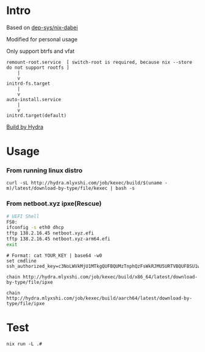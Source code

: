# Intro
Based on [dep-sys/nix-dabei](https://github.com/dep-sys/nix-dabei/)

Modified for personal usage

Only support btrfs and vfat
```
remount-root.service  [ switch-root is required, because nix --store do not support rootfs ]
    |
    v
initrd-fs.target
    |
    v
auto-install.service
    |
    v
initrd.target(default)

```

[Build by Hydra](http://hydra.mlyxshi.com/jobset/kexec/build) 
# Usage
### From running linux distro
```
curl -sL http://hydra.mlyxshi.com/job/kexec/build/$(uname -m)/latest/download-by-type/file/kexec | bash -s
```
### From netboot.xyz ipxe(Rescue)

```sh
# UEFI Shell
FS0:
ifconfig -s eth0 dhcp
tftp 138.2.16.45 netboot.xyz.efi
tftp 138.2.16.45 netboot.xyz-arm64.efi
exit
```
```
# Format: cat YOUR_KEY | base64 -w0
set cmdline ssh_authorized_key=c3NoLWVkMjU1MTkgQUFBQUMzTnphQzFsWkRJMU5URTVBQUFBSU1wYVkzTHlDVzRISHFicDRTQTR0bkErMUJrZ3dydHJvMnMvREVzQmNQRGUKCg==
``` 
```
chain http://hydra.mlyxshi.com/job/kexec/build/x86_64/latest/download-by-type/file/ipxe
```
```
chain http://hydra.mlyxshi.com/job/kexec/build/aarch64/latest/download-by-type/file/ipxe
```
# Test
```
nix run -L .#
```